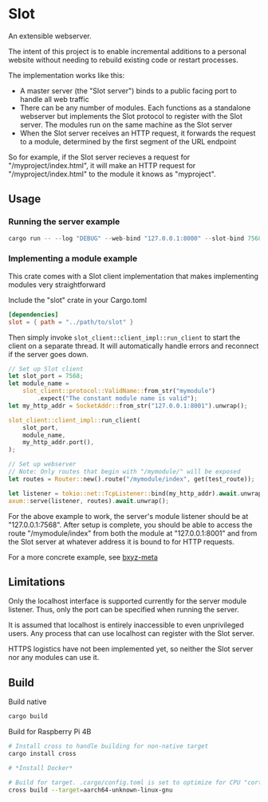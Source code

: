 # Slot

An extensible webserver.

The intent of this project is to enable incremental additions to a personal website without needing to rebuild existing code or restart processes.

The implementation works like this:
- A master server (the "Slot server") binds to a public facing port to handle all web traffic
- There can be any number of modules. Each functions as a standalone webserver but implements the Slot protocol to register with the Slot server. The modules run on the same machine as the Slot server
- When the Slot server receives an HTTP request, it forwards the request to a module, determined by the first segment of the URL endpoint

So for example, if the Slot server recieves a request for "/myproject/index.html", it will make an HTTP request for "/myproject/index.html" to the module it knows as "myproject".

## Usage

### Running the server example

```rust
cargo run -- --log "DEBUG" --web-bind "127.0.0.1:8000" --slot-bind 7568
```

### Implementing a module example

This crate comes with a Slot client implementation that makes implementing modules very straightforward

Include the "slot" crate in your Cargo.toml
```toml
[dependencies]
slot = { path = "../path/to/slot" }
```

Then simply invoke `slot_client::client_impl::run_client` to start the client on a separate thread. It will automatically handle errors and reconnect if the server goes down.
```rust
// Set up Slot client
let slot_port = 7568;
let module_name =
    slot_client::protocol::ValidName::from_str("mymodule")
        .expect("The constant module name is valid");
let my_http_addr = SocketAddr::from_str("127.0.0.1:8001").unwrap();

slot_client::client_impl::run_client(
    slot_port,
    module_name,
    my_http_addr.port(),
);

// Set up webserver
// Note: Only routes that begin with "/mymodule/" will be exposed
let routes = Router::new().route("/mymodule/index", get(test_route));

let listener = tokio::net::TcpListener::bind(my_http_addr).await.unwrap();
axum::serve(listener, routes).await.unwrap();
```

For the above example to work, the server's module listener should be at "127.0.0.1:7568". After setup is complete, you should be able to access the route "/mymodule/index" from both the module at "127.0.0.1:8001" and from the Slot server at whatever address it is bound to for HTTP requests.

For a more concrete example, see [bxyz-meta](https://github.com/blacepos/bxyz-meta)

## Limitations

Only the localhost interface is supported currently for the server module listener. Thus, only the port can be specified when running the server.

It is assumed that localhost is entirely inaccessible to even unprivileged users. Any process that can use localhost can register with the Slot server.

HTTPS logistics have not been implemented yet, so neither the Slot server nor any modules can use it.

## Build

Build native

```sh
cargo build
```

Build for Raspberry Pi 4B

```sh
# Install cross to handle building for non-native target
cargo install cross

# *Install Docker*

# Build for target. .cargo/config.toml is set to optimize for CPU "cortex-a72"
cross build --target=aarch64-unknown-linux-gnu
```
